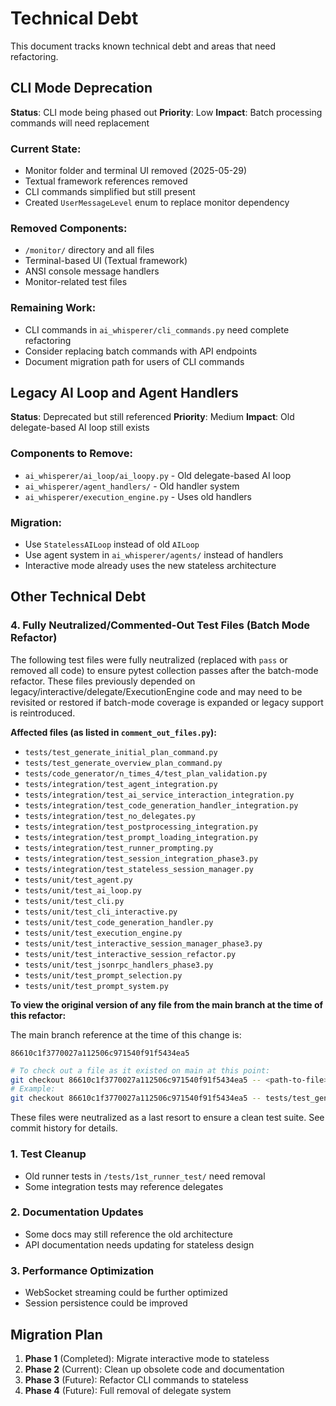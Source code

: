 # Technical Debt

This document tracks known technical debt and areas that need refactoring.

## CLI Mode Deprecation

**Status**: CLI mode being phased out
**Priority**: Low
**Impact**: Batch processing commands will need replacement

### Current State:
- Monitor folder and terminal UI removed (2025-05-29)
- Textual framework references removed
- CLI commands simplified but still present
- Created `UserMessageLevel` enum to replace monitor dependency

### Removed Components:
- `/monitor/` directory and all files
- Terminal-based UI (Textual framework)
- ANSI console message handlers
- Monitor-related test files

### Remaining Work:
- CLI commands in `ai_whisperer/cli_commands.py` need complete refactoring
- Consider replacing batch commands with API endpoints
- Document migration path for users of CLI commands

## Legacy AI Loop and Agent Handlers

**Status**: Deprecated but still referenced
**Priority**: Medium
**Impact**: Old delegate-based AI loop still exists

### Components to Remove:
- `ai_whisperer/ai_loop/ai_loopy.py` - Old delegate-based AI loop
- `ai_whisperer/agent_handlers/` - Old handler system
- `ai_whisperer/execution_engine.py` - Uses old handlers

### Migration:
- Use `StatelessAILoop` instead of old `AILoop`
- Use agent system in `ai_whisperer/agents/` instead of handlers
- Interactive mode already uses the new stateless architecture

## Other Technical Debt

### 4. Fully Neutralized/Commented-Out Test Files (Batch Mode Refactor)

The following test files were fully neutralized (replaced with `pass` or removed all code) to ensure pytest collection passes after the batch-mode refactor. These files previously depended on legacy/interactive/delegate/ExecutionEngine code and may need to be revisited or restored if batch-mode coverage is expanded or legacy support is reintroduced.


**Affected files (as listed in `comment_out_files.py`):**

- `tests/test_generate_initial_plan_command.py`
- `tests/test_generate_overview_plan_command.py`
- `tests/code_generator/n_times_4/test_plan_validation.py`
- `tests/integration/test_agent_integration.py`
- `tests/integration/test_ai_service_interaction_integration.py`
- `tests/integration/test_code_generation_handler_integration.py`
- `tests/integration/test_no_delegates.py`
- `tests/integration/test_postprocessing_integration.py`
- `tests/integration/test_prompt_loading_integration.py`
- `tests/integration/test_runner_prompting.py`
- `tests/integration/test_session_integration_phase3.py`
- `tests/integration/test_stateless_session_manager.py`
- `tests/unit/test_agent.py`
- `tests/unit/test_ai_loop.py`
- `tests/unit/test_cli.py`
- `tests/unit/test_cli_interactive.py`
- `tests/unit/test_code_generation_handler.py`
- `tests/unit/test_execution_engine.py`
- `tests/unit/test_interactive_session_manager_phase3.py`
- `tests/unit/test_interactive_session_refactor.py`
- `tests/unit/test_jsonrpc_handlers_phase3.py`
- `tests/unit/test_prompt_selection.py`
- `tests/unit/test_prompt_system.py`

**To view the original version of any file from the main branch at the time of this refactor:**

The main branch reference at the time of this change is:

`86610c1f3770027a112506c971540f91f5434ea5`

```sh
# To check out a file as it existed on main at this point:
git checkout 86610c1f3770027a112506c971540f91f5434ea5 -- <path-to-file>
# Example:
git checkout 86610c1f3770027a112506c971540f91f5434ea5 -- tests/test_generate_overview_plan_command.py
```

These files were neutralized as a last resort to ensure a clean test suite. See commit history for details.

### 1. Test Cleanup
- Old runner tests in `/tests/1st_runner_test/` need removal
- Some integration tests may reference delegates

### 2. Documentation Updates
- Some docs may still reference the old architecture
- API documentation needs updating for stateless design

### 3. Performance Optimization
- WebSocket streaming could be further optimized
- Session persistence could be improved

## Migration Plan

1. **Phase 1** (Completed): Migrate interactive mode to stateless
2. **Phase 2** (Current): Clean up obsolete code and documentation
3. **Phase 3** (Future): Refactor CLI commands to stateless
4. **Phase 4** (Future): Full removal of delegate system